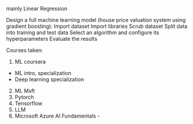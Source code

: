 mainly Linear Regression 

Design a full machine learning model (house price valuation system using gradient boosting):
    Import dataset
    Import libraries
    Scrub dataset
    Split data into training and test data
    Select an algorithm and configure its hyperparameters
    Evaluate the results

Courses taken:
1. ML coursera
  - ML intro, specialization 
  - Deep learning specialization 
2. ML Msft
3. Pytorch
4. Tensorflow
5. LLM
6. Microsoft Azure AI Fundamentals - 
